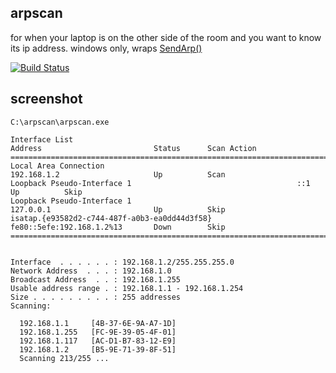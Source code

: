 arpscan
-------

for when your laptop is on the other side of the room and you want to know its ip address. windows only, wraps [SendArp()](https://msdn.microsoft.com/en-us/library/windows/desktop/aa366358(v=vs.85).aspx)

[![Build Status](https://ci.appveyor.com/api/projects/status/github/Pingfu/arpscan?branch=master&svg=true)](https://ci.appveyor.com/project/Pingfu/arpscan)

## screenshot

```
C:\arpscan\arpscan.exe

Interface List                                                  Address                         Status      Scan Action
=======================================================================================================================
Local Area Connection                                           192.168.1.2                     Up          Scan
Loopback Pseudo-Interface 1                                     ::1                             Up          Skip
Loopback Pseudo-Interface 1                                     127.0.0.1                       Up          Skip
isatap.{e93582d2-c744-487f-a0b3-ea0dd44d3f58}                   fe80::5efe:192.168.1.2%13       Down        Skip
=======================================================================================================================


Interface  . . . . . . : 192.168.1.2/255.255.255.0
Network Address  . . . : 192.168.1.0
Broadcast Address  . . : 192.168.1.255
Usable address range . : 192.168.1.1 - 192.168.1.254
Size . . . . . . . . . : 255 addresses
Scanning:

  192.168.1.1     [4B-37-6E-9A-A7-1D]
  192.168.1.255   [FC-9E-39-05-4F-01]
  192.168.1.117   [AC-D1-B7-83-12-E9]
  192.168.1.2     [B5-9E-71-39-8F-51]
  Scanning 213/255 ...
```